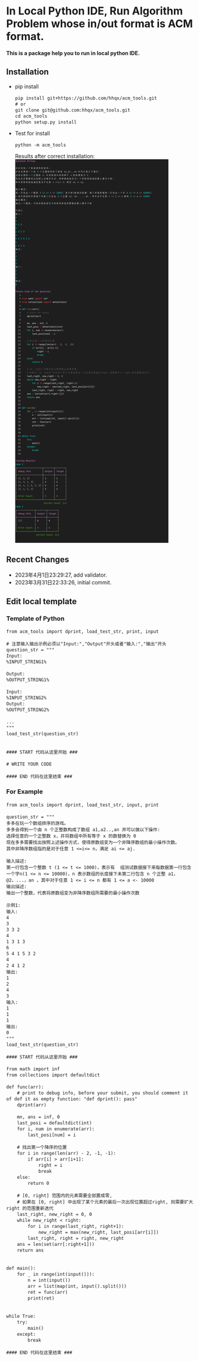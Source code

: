 # In Local Python IDE, Run Algorithm Problem whose in/out format is ACM format.

**This is a package help you to run in local python IDE.**



## Installation

- pip install
    ```shell
    pip install git+https://github.com/hhqx/acm_tools.git
    # or
    git clone git@github.com:hhqx/acm_tools.git    
    cd acm_tools
    python setup.py install
    ```
- Test for install
    ```shell
    python -m acm_tools
    ```
    Results after correct installation:
    ![img.png](src/img.png)

## Recent Changes
- 2023年4月1日23:29:27, add validator.
- 2023年3月31日22:33:26, initial commit.
  

## Edit local template

### Template of Python

```python3
from acm_tools import dprint, load_test_str, print, input

# 注意输入输出示例必须以"Input:","Output"开头或者"输入:","输出"开头
question_str = """
Input:
%INPUT_STRING1%

Output:
%OUTPUT_STRING1%

Input:
%INPUT_STRING2%
Output:
%OUTPUT_STRING2%

...
"""
load_test_str(question_str)


#### START 代码从这里开始 ###

# WRITE YOUR CODE 

#### END 代码在这里结束 ###
```

### For Example
```python3
from acm_tools import dprint, load_test_str, input, print

question_str = """
多多在玩一个数组排序的游戏。
多多会得到一个由 n 个正整数构成了数组 a1,a2..,an 并可以做以下操作:
选择任意的一个正整数 x，并将数组中所有等于 x 的数替换为 0
现在多多需要找出按照上述操作方式，使得原数组变为一个非降序数组的最小操作次数。
其中非降序数组指的是对于任意 1 <=i<= n，满足 ai <= aj.

输入描述:
第一行包含一个整数 t (1 <= t <= 1000)，表示有  组测试数据接下来每数据第一行包含一个字n(1 <= n <= 10000)，n 表示数组的长度接下未第二行包含 n 个正整 a1，@2，...，an ，其中对于任意 1 <= i <= n 都有 1 <= a <- 10000
输出描述:
输出一个整数，代表将原数组变为非降序数组所需要的最小操作次数

示例1:
输入:
4
3
3 3 2
4
1 3 1 3
6
5 4 1 5 3 2
4
2 4 1 2
输出:
1
2
4
3
输入:
1
1
1
输出:
0
"""
load_test_str(question_str)

#### START 代码从这里开始 ###

from math import inf
from collections import defaultdict

def func(arr):
    # print to debug info, before your submit, you should comment it of def it as empty function: "def dprint(): pass"
    dprint(arr)

    mn, ans = inf, 0
    last_posi = defaultdict(int)
    for i, num in enumerate(arr):
        last_posi[num] = i

    # 找出第一个降序的位置
    for i in range(len(arr) - 2, -1, -1):
        if arr[i] > arr[i+1]:
            right = i
            break
    else:
        return 0

    # [0, right] 范围内的元素需要全部置成零,
    # 如果在 [0, right] 中出现了某个元素的最后一次出现位置超过right, 则需要扩大 right 的范围重新迭代
    last_right, new_right = 0, 0
    while new_right < right:
        for i in range(last_right, right+1):
            new_right = max(new_right, last_posi[arr[i]])
        last_right, right = right, new_right
    ans = len(set(arr[:right+1]))
    return ans


def main():
    for _ in range(int(input())):
        n = int(input())
        arr = list(map(int, input().split()))
        ret = func(arr)
        print(ret)


while True:
    try:
        main()
    except:
        break

#### END 代码在这里结束 ###

```

  



